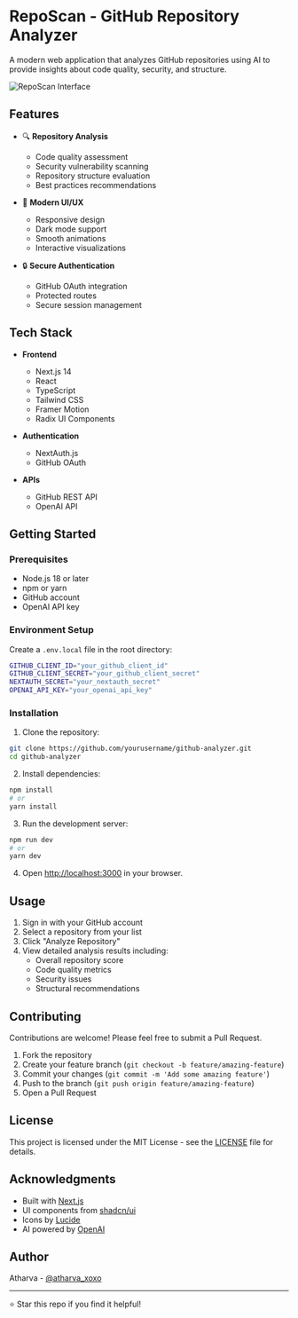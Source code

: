 # RepoScan - GitHub Repository Analyzer

A modern web application that analyzes GitHub repositories using AI to provide insights about code quality, security, and structure.

![RepoScan Interface](.github/preview.png)

## Features

- 🔍 **Repository Analysis**

  - Code quality assessment
  - Security vulnerability scanning
  - Repository structure evaluation
  - Best practices recommendations

- 🎨 **Modern UI/UX**

  - Responsive design
  - Dark mode support
  - Smooth animations
  - Interactive visualizations

- 🔒 **Secure Authentication**
  - GitHub OAuth integration
  - Protected routes
  - Secure session management

## Tech Stack

- **Frontend**

  - Next.js 14
  - React
  - TypeScript
  - Tailwind CSS
  - Framer Motion
  - Radix UI Components

- **Authentication**

  - NextAuth.js
  - GitHub OAuth

- **APIs**
  - GitHub REST API
  - OpenAI API

## Getting Started

### Prerequisites

- Node.js 18 or later
- npm or yarn
- GitHub account
- OpenAI API key

### Environment Setup

Create a `.env.local` file in the root directory:

```bash
GITHUB_CLIENT_ID="your_github_client_id"
GITHUB_CLIENT_SECRET="your_github_client_secret"
NEXTAUTH_SECRET="your_nextauth_secret"
OPENAI_API_KEY="your_openai_api_key"
```

### Installation

1. Clone the repository:

```bash
git clone https://github.com/yourusername/github-analyzer.git
cd github-analyzer
```

2. Install dependencies:

```bash
npm install
# or
yarn install
```

3. Run the development server:

```bash
npm run dev
# or
yarn dev
```

4. Open [http://localhost:3000](http://localhost:3000) in your browser.

## Usage

1. Sign in with your GitHub account
2. Select a repository from your list
3. Click "Analyze Repository"
4. View detailed analysis results including:
   - Overall repository score
   - Code quality metrics
   - Security issues
   - Structural recommendations

## Contributing

Contributions are welcome! Please feel free to submit a Pull Request.

1. Fork the repository
2. Create your feature branch (`git checkout -b feature/amazing-feature`)
3. Commit your changes (`git commit -m 'Add some amazing feature'`)
4. Push to the branch (`git push origin feature/amazing-feature`)
5. Open a Pull Request

## License

This project is licensed under the MIT License - see the [LICENSE](LICENSE) file for details.

## Acknowledgments

- Built with [Next.js](https://nextjs.org/)
- UI components from [shadcn/ui](https://ui.shadcn.com/)
- Icons by [Lucide](https://lucide.dev/)
- AI powered by [OpenAI](https://openai.com/)

## Author

Atharva - [@atharva_xoxo](https://github.com/atharva_xoxo)

---

⭐ Star this repo if you find it helpful!
